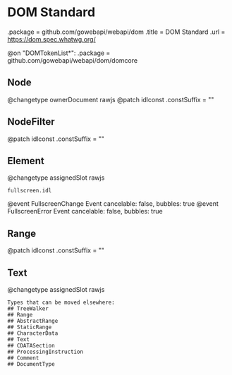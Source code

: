 # DOM Standard

.package = github.com/gowebapi/webapi/dom
.title = DOM Standard
.url = <https://dom.spec.whatwg.org/>

@on "DOMTokenList*": .package = github.com/gowebapi/webapi/dom/domcore

## Node

@changetype ownerDocument rawjs
@patch idlconst
.constSuffix = ""

## NodeFilter

@patch idlconst
.constSuffix = ""

## Element

@changetype assignedSlot rawjs

    fullscreen.idl
@event FullscreenChange Event cancelable: false, bubbles: true
@event FullscreenError Event cancelable: false, bubbles: true

## Range

@patch idlconst
.constSuffix = ""

## Text

@changetype assignedSlot rawjs

    Types that can be moved elsewhere:
    ## TreeWalker
    ## Range
    ## AbstractRange
    ## StaticRange
    ## CharacterData
    ## Text
    ## CDATASection
    ## ProcessingInstruction
    ## Comment
    ## DocumentType
